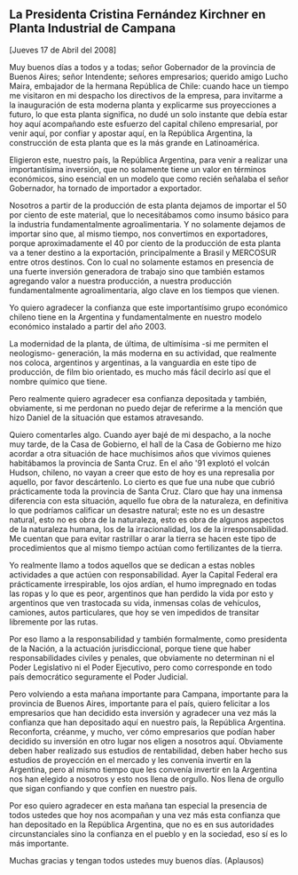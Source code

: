 La Presidenta Cristina Fernández Kirchner en Planta Industrial de Campana
-------------------------------------------------------------------------

[Jueves 17 de Abril del 2008]

Muy buenos días a todos y a todas; señor Gobernador de la provincia de
Buenos Aires; señor Intendente; señores empresarios; querido amigo Lucho
Maira, embajador de la hermana República de Chile: cuando hace un tiempo
me visitaron en mi despacho los directivos de la empresa, para invitarme
a la inauguración de esta moderna planta y explicarme sus proyecciones a
futuro, lo que esta planta significa, no dudé un solo instante que debía
estar hoy aquí acompañando este esfuerzo del capital chileno
empresarial, por venir aquí, por confiar y apostar aquí, en la República
Argentina, la construcción de esta planta que es la más grande en
Latinoamérica.

Eligieron este, nuestro país, la República Argentina, para venir a
realizar una importantísima inversión, que no solamente tiene un valor
en términos económicos, sino esencial en un modelo que como recién
señalaba el señor Gobernador, ha tornado de importador a exportador.

Nosotros a partir de la producción de esta planta dejamos de importar el
50 por ciento de este material, que lo necesitábamos como insumo básico
para la industria fundamentalmente agroalimentaria. Y no solamente
dejamos de importar sino que, al mismo tiempo, nos convertimos en
exportadores, porque aproximadamente el 40 por ciento de la producción
de esta planta va a tener destino a la exportación, principalmente a
Brasil y MERCOSUR entre otros destinos. Con lo cual no solamente estamos
en presencia de una fuerte inversión generadora de trabajo sino que
también estamos agregando valor a nuestra producción, a nuestra
producción fundamentalmente agroalimentaria, algo clave en los tiempos
que vienen.

Yo quiero agradecer la confianza que este importantísimo grupo económico
chileno tiene en la Argentina y fundamentalmente en nuestro modelo
económico instalado a partir del año 2003.

La modernidad de la planta, de última, de ultimísima -si me permiten el
neologismo- generación, la más moderna en su actividad, que realmente
nos coloca, argentinos y argentinas, a la vanguardia en este tipo de
producción, de film bio orientado, es mucho más fácil decirlo así que el
nombre químico que tiene.

Pero realmente quiero agradecer esa confianza depositada y también,
obviamente, si me perdonan no puedo dejar de referirme a la mención que
hizo Daniel de la situación que estamos atravesando.

Quiero comentarles algo. Cuando ayer bajé de mi despacho, a la noche muy
tarde, de la Casa de Gobierno, el hall de la Casa de Gobierno me hizo
acordar a otra situación de hace muchísimos años que vivimos quienes
habitábamos la provincia de Santa Cruz. En el año '91 explotó el volcán
Hudson, chileno, no vayan a creer que esto de hoy es una represalia por
aquello, por favor descártenlo. Lo cierto es que fue una nube que cubrió
prácticamente toda la provincia de Santa Cruz. Claro que hay una inmensa
diferencia con esta situación, aquello fue obra de la naturaleza, en
definitiva lo que podríamos calificar un desastre natural; este no es un
desastre natural, esto no es obra de la naturaleza, esto es obra de
algunos aspectos de la naturaleza humana, los de la irracionalidad, los
de la irresponsabilidad. Me cuentan que para evitar rastrillar o arar la
tierra se hacen este tipo de procedimientos que al mismo tiempo actúan
como fertilizantes de la tierra.

Yo realmente llamo a todos aquellos que se dedican a estas nobles
actividades a que actúen con responsabilidad. Ayer la Capital Federal
era prácticamente irrespirable, los ojos ardían, el humo impregnado en
todas las ropas y lo que es peor, argentinos que han perdido la vida por
esto y argentinos que ven trastocada su vida, inmensas colas de
vehículos, camiones, autos particulares, que hoy se ven impedidos de
transitar libremente por las rutas.

Por eso llamo a la responsabilidad y también formalmente, como
presidenta de la Nación, a la actuación jurisdiccional, porque tiene que
haber responsabilidades civiles y penales, que obviamente no determinan
ni el Poder Legislativo ni el Poder Ejecutivo, pero como corresponde en
todo país democrático seguramente el Poder Judicial.

Pero volviendo a esta mañana importante para Campana, importante para la
provincia de Buenos Aires, importante para el país, quiero felicitar a
los empresarios que han decidido esta inversión y agradecer una vez más
la confianza que han depositado aquí en nuestro país, la República
Argentina. Reconforta, créanme, y mucho, ver cómo empresarios que podían
haber decidido su inversión en otro lugar nos eligen a nosotros aquí.
Obviamente deben haber realizado sus estudios de rentabilidad, deben
haber hecho sus estudios de proyección en el mercado y les convenía
invertir en la Argentina, pero al mismo tiempo que les convenía invertir
en la Argentina nos han elegido a nosotros y esto nos llena de orgullo.
Nos llena de orgullo que sigan confiando y que confíen en nuestro país.

Por eso quiero agradecer en esta mañana tan especial la presencia de
todos ustedes que hoy nos acompañan y una vez más esta confianza que han
depositado en la República Argentina, que no es en sus autoridades
circunstanciales sino la confianza en el pueblo y en la sociedad, eso sí
es lo más importante.

Muchas gracias y tengan todos ustedes muy buenos días. (Aplausos)

 
